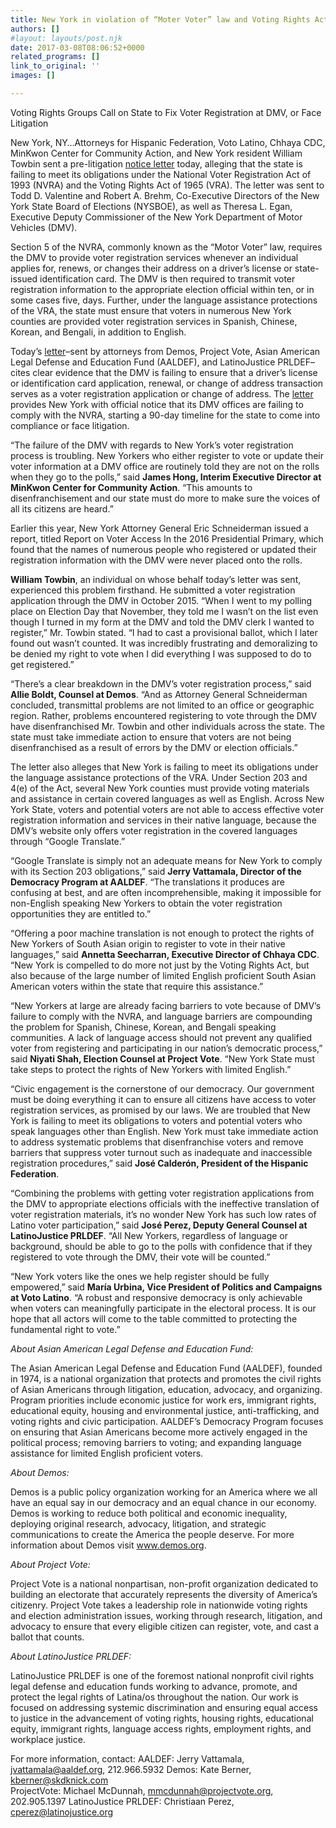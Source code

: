 ```yaml
---
title: New York in violation of “Moter Voter” law and Voting Rights Act
authors: []
#layout: layouts/post.njk
date: 2017-03-08T08:06:52+0000
related_programs: []
link_to_original: ''
images: []

---
```

Voting Rights Groups Call on State to Fix Voter Registration at DMV, or Face Litigation

New York, NY…Attorneys for Hispanic Federation, Voto Latino, Chhaya CDC, MinKwon Center for Community Action, and New York resident William Towbin sent a pre-litigation [notice letter](/uploads/pdf/3.7.17NVRALetter.pdf) today, alleging that the state is failing to meet its obligations under the National Voter Registration Act of 1993 (NVRA) and the Voting Rights Act of 1965 (VRA). The letter was sent to Todd D. Valentine and Robert A. Brehm, Co-Executive Directors of the New York State Board of Elections (NYSBOE), as well as Theresa L. Egan, Executive Deputy Commissioner of the New York Department of Motor Vehicles (DMV).

Section 5 of the NVRA, commonly known as the “Motor Voter” law, requires the DMV to provide voter registration services whenever an individual applies for, renews, or changes their address on a driver’s license or state-issued identification card. The DMV is then required to transmit voter registration information to the appropriate election official within ten, or in some cases five, days. Further, under the language assistance protections of the VRA, the state must ensure that voters in numerous New York counties are provided voter registration services in Spanish, Chinese, Korean, and Bengali, in addition to English.

Today’s [letter](/uploads/pdf/3.7.17NVRALetter.pdf)–sent by attorneys from Demos, Project Vote, Asian American Legal Defense and Education Fund (AALDEF), and LatinoJustice PRLDEF– cites clear evidence that the DMV is failing to ensure that a driver’s license or identification card application, renewal, or change of address transaction serves as a voter registration application or change of address. The [letter](/uploads/pdf/3.7.17NVRALetter.pdf) provides New York with official notice that its DMV offices are failing to comply with the NVRA, starting a 90-day timeline for the state to come into compliance or face litigation.

“The failure of the DMV with regards to New York’s voter registration process is troubling.  New Yorkers who either register to vote or update their voter information at a DMV office are routinely told they are not on the rolls when they go to the polls,” said **James Hong, Interim Executive Director at MinKwon Center for Community Action**. “This amounts to disenfranchisement and our state must do more to make sure the voices of all its citizens are heard.”

Earlier this year, New York Attorney General Eric Schneiderman issued a report, titled Report on Voter Access In the 2016 Presidential Primary, which found that the names of numerous people who registered or updated their registration information with the DMV were never placed onto the rolls.

**William Towbin**, an individual on whose behalf today’s letter was sent, experienced this problem firsthand. He submitted a voter registration application through the DMV in October 2015. “When I went to my polling place on Election Day that November, they told me I wasn’t on the list even though I turned in my form at the DMV and told the DMV clerk I wanted to register,” Mr. Towbin stated. “I had to cast a provisional ballot, which I later found out wasn’t counted. It was incredibly frustrating and demoralizing to be denied my right to vote when I did everything I was supposed to do to get registered.”

“There’s a clear breakdown in the DMV’s voter registration process,” said **Allie Boldt, Counsel at Demos**. “And as Attorney General Schneiderman concluded, transmittal problems are not limited to an office or geographic region. Rather, problems encountered registering to vote through the DMV have disenfranchised Mr. Towbin and other individuals across the state. The state must take immediate action to ensure that voters are not being disenfranchised as a result of errors by the DMV or election officials.”

The letter also alleges that New York is failing to meet its obligations under the language assistance protections of the VRA. Under Section 203 and 4(e) of the Act, several New York counties must provide voting materials and assistance in certain covered languages as well as English. Across New York State, voters and potential voters are not able to access effective voter registration information and services in their native language, because the DMV’s website only offers voter registration in the covered languages through “Google Translate.”

“Google Translate is simply not an adequate means for New York to comply with its Section 203 obligations,” said **Jerry Vattamala, Director of the Democracy Program at AALDEF**. “The translations it produces are confusing at best, and are often incomprehensible, making it impossible for non-English speaking New Yorkers to obtain the voter registration opportunities they are entitled to.”

“Offering a poor machine translation is not enough to protect the rights of New Yorkers of South Asian origin to register to vote in their native languages,” said **Annetta Seecharran, Executive Director of Chhaya CDC**. “New York is compelled to do more not just by the Voting Rights Act, but also because of the large number of limited English proficient South Asian American voters within the state that require this assistance.”

“New Yorkers at large are already facing barriers to vote because of DMV’s failure to comply with the NVRA, and language barriers are compounding the problem for Spanish, Chinese, Korean, and Bengali speaking communities. A lack of language access should not prevent any qualified voter from registering and participating in our nation’s democratic process,” said **Niyati Shah, Election Counsel at Project Vote**. “New York State must take steps to protect the rights of New Yorkers with limited English.”

“Civic engagement is the cornerstone of our democracy. Our government must be doing everything it can to ensure all citizens have access to voter registration services, as promised by our laws. We are troubled that New York is failing to meet its obligations to voters and potential voters who speak languages other than English. New York must take immediate action to address systematic problems that disenfranchise voters and remove barriers that suppress voter turnout such as inadequate and inaccessible registration procedures,” said **José Calderón, President of the Hispanic Federation**.

“Combining the problems with getting voter registration applications from the DMV to appropriate elections officials with the ineffective translation of voter registration materials, it’s no wonder New York has such low rates of Latino voter participation,” said **José Perez, Deputy General Counsel at LatinoJustice PRLDEF**. “All New Yorkers, regardless of language or background, should be able to go to the polls with confidence that if they registered to vote through the DMV, their vote will be counted.”

“New York voters like the ones we help register should be fully empowered,” said **María Urbina, Vice President of Politics and Campaigns at Voto Latino**. “A robust and responsive democracy is only achievable when voters can meaningfully participate in the electoral process. It is our hope that all actors will come to the table committed to protecting the fundamental right to vote.”

_About Asian American Legal Defense and Education Fund:_

The Asian American Legal Defense and Education Fund (AALDEF), founded in 1974, is a national organization that protects and promotes the civil rights of Asian Americans through litigation, education, advocacy, and organizing. Program priorities include economic justice for work ers, immigrant rights, educational equity, housing and environmental justice, anti-trafficking, and voting rights and civic participation. AALDEF’s Democracy Program focuses on ensuring that Asian Americans become more actively engaged in the political process; removing barriers to voting; and expanding language assistance for limited English proficient voters.

_About Demos:_

Demos is a public policy organization working for an America where we all have an equal say in our democracy and an equal chance in our economy. Demos is working to reduce both political and economic inequality, deploying original research, advocacy, litigation, and strategic communications to create the America the people deserve. For more information about Demos visit www.demos.org.

_About Project Vote:_

Project Vote is a national nonpartisan, non-profit organization dedicated to building an electorate that accurately represents the diversity of America’s citizenry. Project Vote takes a leadership role in nationwide voting rights and election administration issues, working through research, litigation, and advocacy to ensure that every eligible citizen can register, vote, and cast a ballot that counts.

_About LatinoJustice PRLDEF:_

LatinoJustice PRLDEF is one of the foremost national nonprofit civil rights legal defense and education funds working to advance, promote, and protect the legal rights of Latina/os throughout the nation. Our work is focused on addressing systemic discrimination and ensuring equal access to justice in the advancement of voting rights, housing rights, educational equity, immigrant rights, language access rights, employment rights, and workplace justice.

For more information, contact:
AALDEF: Jerry Vattamala, jvattamala@aaldef.org, 212.966.5932
Demos: Kate Berner, kberner@skdknick.com  
ProjectVote: Michael McDunnah, mmcdunnah@projectvote.org, 202.905.1397 LatinoJustice PRLDEF: Christiaan Perez, cperez@latinojustice.org